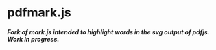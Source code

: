 # pdfmark.js

##### Fork of mark.js intended to highlight words in the svg output of pdfjs. Work in progress.

[website]: https://markjs.io/
